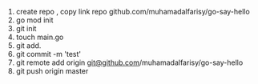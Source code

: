 1. create repo , copy link repo github.com/muhamadalfarisy/go-say-hello
2. go mod init <paste>
3. git init
4. touch main.go
5. git add. 
6. git commit -m 'test'
7. git remote add origin git@github.com/muhamadalfarisy/go-say-hello
8. git push origin master
